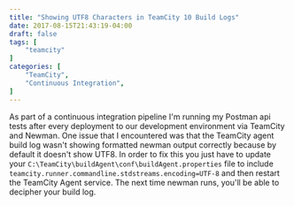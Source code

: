 ```yaml
---
title: "Showing UTF8 Characters in TeamCity 10 Build Logs"
date: 2017-08-15T21:43:19-04:00
draft: false
tags: [
    "teamcity"
]
categories: [
    "TeamCity",
    "Continuous Integration",
]
---
```


As part of a continuous integration pipeline I'm running my Postman api tests after every deployment to our development environment via TeamCity and Newman. One issue that I encountered was that the TeamCity agent build log wasn't showing formatted newman output correctly because by default it doesn't show UTF8. In order to fix this you just have to update your `C:\TeamCity\buildAgent\conf\buildAgent.properties` file to include `teamcity.runner.commandline.stdstreams.encoding=UTF-8` and then restart the TeamCity Agent service. The next time newman runs, you'll be able to decipher your build log.
